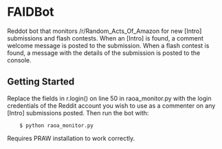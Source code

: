 FAIDBot
=======

Reddot bot that monitors /r/Random_Acts_Of_Amazon for new [Intro] submissions and flash contests.
When an [Intro] is found, a comment welcome message is posted to the submission.
When a flash contest is found, a message with the details of the submission is posted
to the console.

Getting Started
----------------

Replace the fields in r.login() on line 50 in raoa_monitor.py with the login credentials of the Reddit account you wish to use as a commenter on any [Intro] submissions posted. Then run the bot with:

        $ python raoa_monitor.py 
        
Requires PRAW installation to work correctly.
